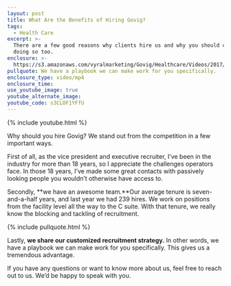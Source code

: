 ```yaml
---
layout: post
title: What Are the Benefits of Hiring Govig?
tags:
  - Health Care
excerpt: >-
  There are a few good reasons why clients hire us and why you should consider
  doing so too.
enclosure: >-
  https://s3.amazonaws.com/vyralmarketing/Govig/Healthcare/Videos/2017/What+Are+the+Benefits+of+Hiring+Govig%253F.mp4
pullquote: We have a playbook we can make work for you specifically.
enclosure_type: video/mp4
enclosure_time:
use_youtube_image: true
youtube_alternate_image:
youtube_code: s3CLOF1YFfU
---
```



{% include youtube.html %}

Why should you hire Govig? We stand out from the competition in a few important ways. &nbsp;

First of all, as the vice president and executive recruiter, I’ve been in the industry for more than 18 years, so I appreciate the challenges operators face. In those 18 years, I’ve made some great contacts with passively looking people you wouldn’t otherwise have access to.

Secondly, **we have an awesome team.**Our average tenure is seven-and-a-half years, and last year we had 239 hires. We work on positions from the facility level all the way to the C suite. With that tenure, we really know the blocking and tackling of recruitment.

{% include pullquote.html %}

Lastly, **we share our customized recruitment strategy.** In other words, we have a playbook we can make work for you specifically. This gives us a tremendous advantage.

If you have any questions or want to know more about us, feel free to reach out to us. We’d be happy to speak with you.